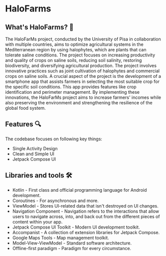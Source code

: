 # HaloFarms

## What's HaloFarms? 🎋

The HaloFarMs project, conducted by the University of Pisa in collaboration with multiple countries, aims to optimize agricultural systems in the Mediterranean region by using halophytes, which are plants that can tolerate saline conditions. The project focuses on increasing productivity and quality of crops on saline soils, reducing soil salinity, restoring biodiversity, and diversifying agricultural production. The project involves innovative practices such as joint cultivation of halophytes and commercial crops on saline soils. A crucial aspect of the project is the development of a smartphone app that assists farmers in selecting the most suitable crop for the specific soil conditions. This app provides features like crop identification and perimeter management. By implementing these innovations, the HaloFarMs project aims to increase farmers' incomes while also preserving the environment and strengthening the resilience of the global food system.

## Features 🔍

The codebase focuses on following key things:
 * Single Activity Design
 * Clean and Simple UI 
 * Jetpack Compose UI

## Libraries and tools 🛠

* Kotlin - First class and official programming language for Android development.
* Coroutines - For asynchronous and more.
* ViewModel - Stores UI-related data that isn't destroyed on UI changes.
* Navigation Component - Navigation refers to the interactions that allow users to navigate across, into, and back out from the different pieces of content within your app.
* Jetpack Compose UI Toolkit - Modern UI development toolkit.
* Accompanist - A collection of extension libraries for Jetpack Compose.
* Google Maps Tools - Map management toolkit.
* Model-View-ViewModel - Standard software architecture.
* Offline-first paradigm - Paradigm for every circumstance.
